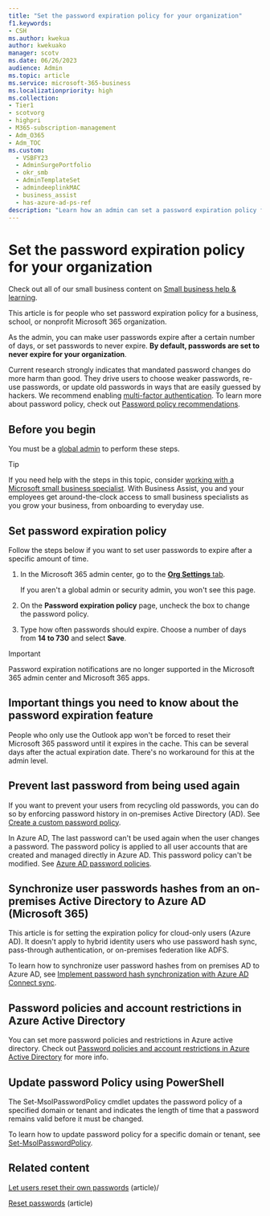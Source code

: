 ```yaml
---
title: "Set the password expiration policy for your organization"
f1.keywords:
- CSH
ms.author: kwekua
author: kwekuako
manager: scotv
ms.date: 06/26/2023
audience: Admin
ms.topic: article
ms.service: microsoft-365-business
ms.localizationpriority: high
ms.collection: 
- Tier1
- scotvorg
- highpri
- M365-subscription-management
- Adm_O365
- Adm_TOC
ms.custom:
  - VSBFY23
  - AdminSurgePortfolio
  - okr_smb
  - AdminTemplateSet
  - admindeeplinkMAC
  - business_assist
  - has-azure-ad-ps-ref
description: "Learn how an admin can set a password expiration policy for your business, school, or nonprofit in Microsoft 365 admin center."
---
```


# Set the password expiration policy for your organization

Check out all of our small business content on [Small business help & learning](https://go.microsoft.com/fwlink/?linkid=2224585).

This article is for people who set password expiration policy for a business, school, or nonprofit Microsoft 365 organization.

As the admin, you can make user passwords expire after a certain number of days, or set passwords to never expire. **By default, passwords are set to never expire for your organization**.

Current research strongly indicates that mandated password changes do more harm than good. They drive users to choose weaker passwords, re-use passwords, or update old passwords in ways that are easily guessed by hackers. We recommend enabling [multi-factor authentication](../security-and-compliance/set-up-multi-factor-authentication.md). To learn more about password policy, check out [Password policy recommendations](../misc/password-policy-recommendations.md).

## Before you begin

You must be a [global admin](../add-users/about-admin-roles.md) to perform these steps.

> [!TIP]
> If you need help with the steps in this topic, consider [working with a Microsoft small business specialist](https://go.microsoft.com/fwlink/?linkid=2186871). With Business Assist, you and your employees get around-the-clock access to small business specialists as you grow your business, from onboarding to everyday use.

## Set password expiration policy

Follow the steps below if you want to set user passwords to expire after a specific amount of time.

1. In the Microsoft 365 admin center, go to the <a href="https://go.microsoft.com/fwlink/p/?linkid=2072756" target="_blank">**Org Settings** tab</a>.

    If you aren't a global admin or security admin, you won't see this page.
  
2. On the **Password expiration policy** page, uncheck the box to change the password policy.

3. Type how often passwords should expire. Choose a number of days from **14 to 730** and select **Save**.

> [!IMPORTANT]
> Password expiration notifications are no longer supported in the Microsoft 365 admin center and Microsoft 365 apps.
  
## Important things you need to know about the password expiration feature
  
People who only use the Outlook app won't be forced to reset their Microsoft 365 password until it expires in the cache. This can be several days after the actual expiration date. There's no workaround for this at the admin level.

## Prevent last password from being used again

If you want to prevent your users from recycling old passwords, you can do so by enforcing password history in on-premises Active Directory (AD). See [Create a custom password policy](/azure/active-directory-domain-services/password-policy#create-a-custom-password-policy).

In Azure AD, The last password can't be used again when the user changes a password. The password policy is applied to all user accounts that are created and managed directly in Azure AD. This password policy can't be modified. See [Azure AD password policies](/azure/active-directory/authentication/concept-sspr-policy#password-policies-that-only-apply-to-cloud-user-accounts).

## Synchronize user passwords hashes from an on-premises Active Directory to Azure AD (Microsoft 365)

This article is for setting the expiration policy for cloud-only users (Azure AD). It doesn't apply to hybrid identity users who use password hash sync, pass-through authentication, or on-premises federation like ADFS.
  
To learn how to synchronize user password hashes from on premises AD to Azure AD, see [Implement password hash synchronization with Azure AD Connect sync](/azure/active-directory/hybrid/how-to-connect-password-hash-synchronization).

## Password policies and account restrictions in Azure Active Directory

You can set more password policies and restrictions in Azure active directory. Check out [Password policies and account restrictions in Azure Active Directory](/azure/active-directory/authentication/concept-sspr-policy) for more info.

## Update password Policy using PowerShell

The Set-MsolPasswordPolicy cmdlet updates the password policy of a specified domain or tenant and indicates the length of time that a password remains valid before it must be changed.

To learn how to update password policy for a specific domain or tenant, see [Set-MsolPasswordPolicy](/powershell/module/msonline/set-msolpasswordpolicy).

## Related content

[Let users reset their own passwords](../add-users/let-users-reset-passwords.md) (article)/

[Reset passwords](../add-users/reset-passwords.md) (article)
